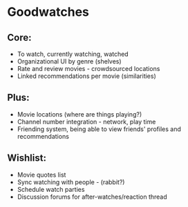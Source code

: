 # Goodwatches

## Core: 

* To watch, currently watching, watched
* Organizational UI by genre (shelves)
* Rate and review movies - crowdsourced locations
* Linked recommendations per movie (similarities)

## Plus:

* Movie locations (where are things playing?)
* Channel number integration - network, play time
* Friending system, being able to view friends' profiles and recommendations

## Wishlist: 

* Movie quotes list
* Sync watching with people - (rabbit?)
* Schedule watch parties
* Discussion forums for after-watches/reaction thread


